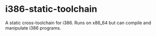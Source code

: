 # i386-static-toolchain
A static cross-toolchain for i386. Runs on x86_64 but can compile and manipulate i386 programs.
